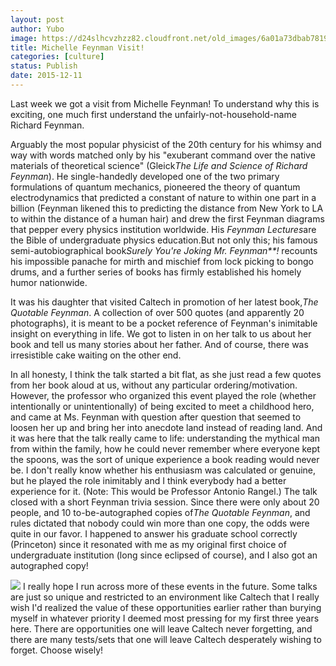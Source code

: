```yaml
---
layout: post
author: Yubo
image: https://d24slhcvzhzz82.cloudfront.net/old_images/6a01a73dbab781970d01b7c7f589ee970b-pi.jpg
title: Michelle Feynman Visit! 
categories: [culture]
status: Publish
date: 2015-12-11
---
```


Last week we got a visit from Michelle Feynman! To understand why this is exciting, one much first understand the unfairly-not-household-name Richard Feynman.

Arguably the most popular physicist of the 20th century for his whimsy and way with words matched only by his "exuberant command over the native materials of theoretical science" (Gleick*The Life and Science of Richard Feynman*). He single-handedly developed one of the two primary formulations of quantum mechanics, pioneered the theory of quantum electrodynamics that predicted a constant of nature to within one part in a billion (Feynman likened this to predicting the distance from New York to LA to within the distance of a human hair) and drew the first Feynman diagrams that pepper every physics institution worldwide. His *Feynman Lectures*are the Bible of undergraduate physics education.But not only this; his famous semi-autobiographical book*Surely You're Joking Mr. Feynman**!* recounts his impossible panache for mirth and mischief from lock picking to bongo drums, and a further series of books has firmly established his homely humor nationwide.

It was his daughter that visited Caltech in promotion of her latest book,*The Quotable Feynman*. A collection of over 500 quotes (and apparently 20 photographs), it is meant to be a pocket reference of Feynman's inimitable insight on everything in life. We got to listen in on her talk to us about her book and tell us many stories about her father. And of course, there was irresistible cake waiting on the other end.

In all honesty, I think the talk started a bit flat, as she just read a few quotes from her book aloud at us, without any particular ordering/motivation. However, the professor who organized this event played the role (whether intentionally or unintentionally) of being excited to meet a childhood hero, and came at Ms. Feynman with question after question that seemed to loosen her up and bring her into anecdote land instead of reading land. And it was here that the talk really came to life: understanding the mythical man from within the family, how he could never remember where everyone kept the spoons, was the sort of unique experience a book reading would never be. I don't really know whether his enthusiasm was calculated or genuine, but he played the role inimitably and I think everybody had a better experience for it. (Note: This would be Professor Antonio Rangel.)
The talk closed with a short Feynman trivia session. Since there were only about 20 people, and 10 to-be-autographed copies of*The Quotable Feynman*, and rules dictated that nobody could win more than one copy, the odds were quite in our favor. I happened to answer his graduate school correctly (Princeton) since it resonated with me as my original first choice of undergraduate institution (long since eclipsed of course), and I also got an autographed copy!

![](https://d24slhcvzhzz82.cloudfront.net/old_images/6a01a73dbab781970d01b7c7f58055970b-pi.jpg)
I really hope I run across more of these events in the future. Some talks are just so unique and restricted to an environment like Caltech that I really wish I'd realized the value of these opportunities earlier rather than burying myself in whatever priority I deemed most pressing for my first three years here. There are opportunities one will leave Caltech never forgetting, and there are many tests/sets that one will leave Caltech desperately wishing to forget. Choose wisely!

